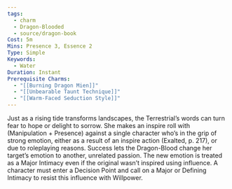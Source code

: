 ```yaml
---
tags:
  - charm
  - Dragon-Blooded
  - source/dragon-book
Cost: 5m
Mins: Presence 3, Essence 2
Type: Simple
Keywords:
  - Water
Duration: Instant
Prerequisite Charms:
  - "[[Burning Dragon Mien]]"
  - "[[Unbearable Taunt Technique]]"
  - "[[Warm-Faced Seduction Style]]"
---
```

Just as a rising tide transforms landscapes, the Terrestrial’s words can turn fear to hope or delight to sorrow. She makes an inspire roll with (Manipulation + Presence) against a single character who’s in the grip of strong emotion, either as a result of an inspire action (Exalted, p. 217), or due to roleplaying reasons. Success lets the Dragon-Blood change her target’s emotion to another, unrelated passion. The new emotion is treated as a Major Intimacy even if the original wasn’t inspired using influence. A character must enter a Decision Point and call on a Major or Defining Intimacy to resist this influence with Willpower.